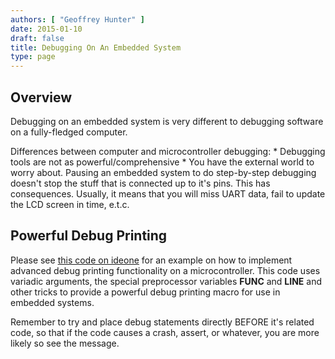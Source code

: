 ```yaml
---
authors: [ "Geoffrey Hunter" ]
date: 2015-01-10
draft: false
title: Debugging On An Embedded System
type: page
---
```


## Overview

Debugging on an embedded system is very different to debugging software on a fully-fledged computer.

Differences between computer and microcontroller debugging:  * Debugging tools are not as powerful/comprehensive  * You have the external world to worry about. Pausing an embedded system to do step-by-step debugging doesn't stop the stuff that is connected up to it's pins. This has consequences. Usually, it means that you will miss UART data, fail to update the LCD screen in time, e.t.c.

## Powerful Debug Printing

Please see [this code on ideone](https://ideone.com/WbufDi) for an example on how to implement advanced debug printing functionality on a microcontroller. This code uses variadic arguments, the special preprocessor variables __FUNC__ and __LINE__ and other tricks to provide a powerful debug printing macro for use in embedded systems.

Remember to try and place debug statements directly BEFORE it's related code, so that if the code causes a crash, assert, or whatever, you are more likely so see the message.
